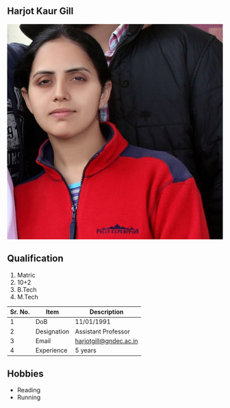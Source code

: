 
## Harjot Kaur Gill

![Display picture](Photos/hk.jpg)

## Qualification

1. Matric 
2. 10+2
3. B.Tech
4. M.Tech

| Sr. No. | Item        | Description     |
| ------- | ----------- | --------------- |
| 1       | DoB         | 11/01/1991    |
| 2       | Designation | Assistant Professor       |
| 3       | Email       | harjotgill@gndec.ac.in |
| 4       | Experience  | 5 years         |

## Hobbies

- Reading
- Running


